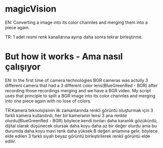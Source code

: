 # magicVision
EN: Converting a image into its color channles and merging them into a piece again.

TR: 1 adet resmi renk kanallarına ayırıp daha sonra tekrar birleştirme.

# But how it works - Ama nasıl çalışıyor
EN: In the first time of camera technologies BGR cameras was actully 3 different camera that had a 3 different color lens(BlueGreenRed - BGR)
after recording those recordings merging and we have a BGR video. My script uses that principle to split a BGR image into its color channles and merging into one piece again with no lose of colors. 

TR:Kamera teknolojisinin ilk zamanlarında renkli görüntü oluşturmak için 3 farklı kamera kullanılırdı, her bir kameranin lensi 3 ana renkte olurdu(BlueGreenRed - BGR) böylece kendi tonları daha karanlık gözükürdü, dijital olarak düşünecek olursak daha koyu daha az bir değer olurdu ama bu durumda daha koyu mavi renk daha yüksek B değeri anlamına gelir, böylece elde edilen 3 farklı siyah beyaz görüntü birleştirilerek renkli görüntü elde edilir.




